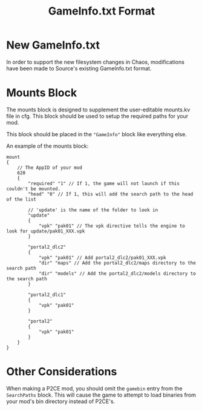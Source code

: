﻿---
layout: default
title: GameInfo.txt Format
parent: Modding
---

# New GameInfo.txt

In order to support the new filesystem changes in Chaos, modifications have been
made to Source's existing GameInfo.txt format.

# Mounts Block

The mounts block is designed to supplement the user-editable mounts.kv file in
cfg. This block should be used to setup the required paths for your mod.

This block should be placed in the `"GameInfo"` block like everything else.

An example of the mounts block:

```
mount
{
	// The AppID of your mod
	620
	{
		"required" "1" // If 1, the game will not launch if this couldn't be mounted.
		"head" "0" // If 1, this will add the search path to the head of the list

		// 'update' is the name of the folder to look in
		"update"
		{
			"vpk" "pak01" // The vpk directive tells the engine to look for update/pak01_XXX.vpk
		}

		"portal2_dlc2"
		{
			"vpk" "pak01" // Add portal2_dlc2/pak01_XXX.vpk
			"dir" "maps" // Add the portal2_dlc2/maps directory to the search path
			"dir" "models" // Add the portal2_dlc2/models directory to the search path
		}

		"portal2_dlc1"
		{
			"vpk" "pak01"
		}

		"portal2"
		{
			"vpk" "pak01"
		}
	}
}
```

# Other Considerations

When making a P2CE mod, you should omit the `gamebin` entry from the
`SearchPaths` block. This will cause the game to attempt to load binaries from
your mod's bin directory instead of P2CE's.
